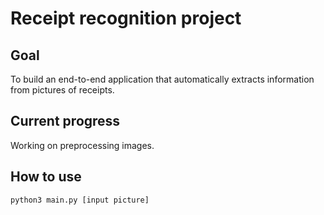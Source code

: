 # Receipt recognition project
## Goal
To build an end-to-end application that automatically extracts information from pictures of receipts.
## Current progress
Working on preprocessing images.
## How to use
```
python3 main.py [input picture]
